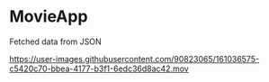 # MovieApp
Fetched data from JSON


https://user-images.githubusercontent.com/90823065/161036575-c5420c70-bbea-4177-b3f1-6edc36d8ac42.mov


